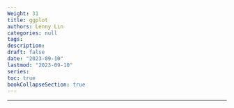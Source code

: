 ```yaml
---
Weight: 31
title: ggplot
authors: Lenny Lin
categories: null
tags: 
description: 
draft: false
date: "2023-09-10"
lastmod: "2023-09-10"
series:
toc: true
bookCollapseSection: true
---
```



<!--more-->

---



